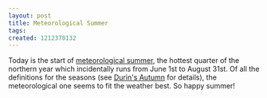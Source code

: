 ```yaml
---
layout: post
title: Meteorological Summer
tags: 
created: 1212370132
---
```

Today is the start of [meteorological summer](http://en.wikipedia.org/wiki/Season#Meteorological), the hottest quarter of the northern year which incidentally runs from June 1st to August 31st.  Of all the definitions for the seasons (see [Durin's Autumn](http://www.mcdemarco.net/node/417) for details), the meteorological one seems to fit the weather best.  So happy summer!
